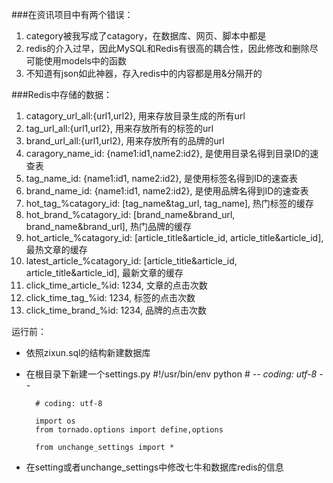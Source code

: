 ###在资讯项目中有两个错误：
1. category被我写成了catagory，在数据库、网页、脚本中都是
2. redis的介入过早，因此MySQL和Redis有很高的耦合性，因此修改和删除尽可能使用models中的函数
3. 不知道有json如此神器，存入redis中的内容都是用&分隔开的

###Redis中存储的数据：
1. catagory_url_all:{url1,url2}, 用来存放目录生成的所有url
2. tag_url_all:{url1,url2}, 用来存放所有的标签的url
3. brand_url_all:{url1,url2}, 用来存放所有的品牌的url
4. caragory_name_id: {name1:id1,name2:id2}, 是使用目录名得到目录ID的速查表
5. tag_name_id: {name1:id1, name2:id2}, 是使用标签名得到ID的速查表
6. brand_name_id: {name1:id1, name2:id2}, 是使用品牌名得到ID的速查表
7. hot_tag_%catagory_id: [tag_name&tag_url, tag_name], 热门标签的缓存
8. hot_brand_%catagory_id: [brand_name&brand_url, brand_name&brand_url], 热门品牌的缓存
9. hot_article_%catagory_id: [article_title&article_id, article_title&article_id], 最热文章的缓存
10. latest_article_%catagory_id: [article_title&article_id, article_title&article_id], 最新文章的缓存
11. click_time_article_%id: 1234, 文章的点击次数
12. click_time_tag_%id: 1234, 标签的点击次数
13. click_time_brand_%id: 1234, 品牌的点击次数


运行前：

* 依照zixun.sql的结构新建数据库
* 在根目录下新建一个settings.py
        #!/usr/bin/env python
        # -*- coding: utf-8 -*-

        # coding: utf-8

        import os
        from tornado.options import define,options

        from unchange_settings import *
* 在setting或者unchange_settings中修改七牛和数据库redis的信息